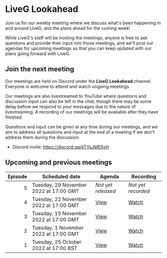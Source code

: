 # LiveG Lookahead
Join us for our weekly meeting where we discuss what's been happening in and around LiveG, and the plans ahead for the coming week!

While LiveG's staff will be hosting the meetings, anyone is free to ask questions and provide their input into those meetings, and we'll post our agendas for upcoming meetings so that you can keep updated with our plans going forward with LiveG.

## Join the next meeting
Our meetings are held on Discord under the **LiveG Lookahead** channel. Everyone is welcome to attend and watch ongoing meetings.

Our meetings are also livestreamed to YouTube where questions and discussion input can also be left in the chat, though there may be some delay before we respond to your messages due to the nature of livestreaming. A recording of our meetings will be available after they have finished.

Questions and input can be given at any time during our meetings, and we aim to address all questions and input at the end of a meeting if we don't address them during the discussion.

* Discord invite: https://discord.gg/pTYsJME9xH

## Upcoming and previous meetings
| Episode | Scheduled date | Agenda | Recording |
|--:|---|---|---|
| 5 | Tuesday, 29 November 2022 at 17:00 GMT | _Not yet released_ | _Not yet recorded_ |
| 4 | Tuesday, 22 November 2022 at 17:00 GMT | [View](https://github.com/LiveGTech/Lookahead/blob/main/episodes/0004/index.md) | [Watch](https://youtu.be/91M7iT_ekos) |
| 3 | Tuesday, 15 November 2022 at 17:00 GMT | [View](https://github.com/LiveGTech/Lookahead/blob/main/episodes/0003/index.md) | [Watch](https://youtu.be/5WabZoH5YQE) |
| 2 | Tuesday, 1 November 2022 at 17:00 GMT | [View](https://github.com/LiveGTech/Lookahead/blob/main/episodes/0002/index.md) | [Watch](https://youtu.be/CaF17Hj6jEA) |
| 1 | Tuesday, 25 October 2022 at 17:00 BST | [View](https://github.com/LiveGTech/Lookahead/blob/main/episodes/0001/index.md) | [Watch](https://youtu.be/tgyXH_XUXlo) |
